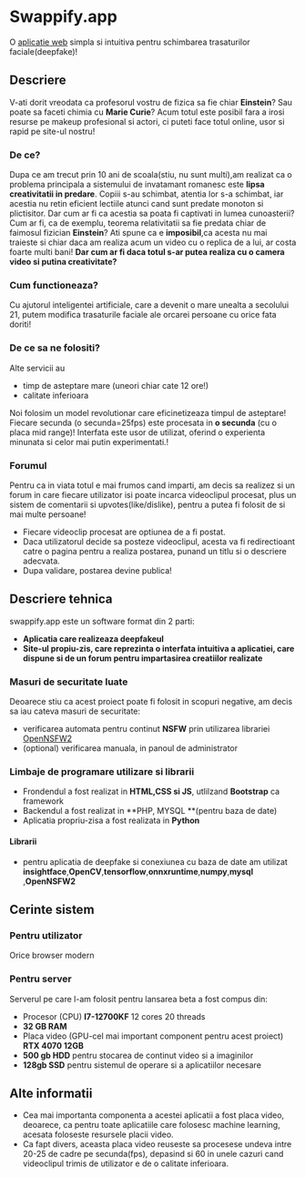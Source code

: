 # **Swappify.app**
O [aplicatie web](http://swappify.app "aplicatie web") simpla si intuitiva pentru schimbarea trasaturilor faciale(deepfake)!

## Descriere

V-ati dorit vreodata ca profesorul vostru de fizica sa fie chiar **Einstein**? Sau poate sa faceti chimia cu **Marie Curie**? Acum totul este posibil fara a irosi resurse pe makeup profesional si actori, ci puteti face totul online, usor si rapid pe site-ul nostru!

### De ce?

Dupa ce am trecut prin 10 ani de scoala(stiu, nu sunt multi),am realizat ca o problema principala a sistemului de invatamant romanesc este **lipsa creativitatii in predare**. Copiii s-au schimbat, atentia lor s-a schimbat, iar acestia nu retin eficient lectiile atunci cand sunt predate monoton si plictisitor.
Dar cum ar fi ca acestia sa poata fi captivati in lumea cunoasterii?
Cum ar fi, ca de exemplu, teorema relativitatii sa fie predata chiar de faimosul fizician **Einstein**?
Ati spune ca e **imposibil**,ca acesta nu mai traieste si chiar daca am realiza acum un video cu o replica de a lui, ar costa foarte multi bani!
**Dar cum ar fi daca totul s-ar putea realiza cu o camera video si putina creativitate?**

### Cum functioneaza?
Cu ajutorul inteligentei artificiale, care a devenit o mare unealta a secolului 21, putem modifica trasaturile faciale ale orcarei persoane cu orice fata doriti!
### De ce sa ne folositi?
Alte servicii au
- timp de asteptare mare (uneori chiar cate 12 ore!)
- calitate inferioara 

Noi folosim un model revolutionar care eficinetizeaza timpul de asteptare!
Fiecare secunda (o secunda=25fps) este procesata in **o secunda** (cu o placa mid range)!
Interfata este usor de utilizat, oferind o experienta minunata si celor mai putin experimentati.!
### Forumul
Pentru ca in viata totul e mai frumos cand imparti, am decis sa realizez si un forum in care fiecare utilizator isi poate incarca videoclipul procesat, plus un sistem de comentarii si upvotes(like/dislike), pentru a putea fi folosit de si mai multe persoane!
- Fiecare videoclip procesat are optiunea de a fi postat.
- Daca utilizatorul decide sa posteze videoclipul, acesta va fi redirectioant catre o pagina pentru a realiza postarea, punand un titlu si o descriere adecvata.
- Dupa validare, postarea devine publica!

## Descriere tehnica
swappify.app este un software format din 2 parti:
- **Aplicatia care realizeaza deepfakeul**
- **Site-ul propiu-zis, care reprezinta o interfata intuitiva a aplicatiei, care dispune si de un forum pentru impartasirea creatiilor realizate**
### Masuri de securitate luate
Deoarece stiu ca acest proiect poate fi folosit in scopuri negative, am decis sa iau cateva masuri de securitate:
- verificarea automata pentru continut **NSFW** prin utilizarea librariei [OpenNSFW2](https://github.com/bhky/opennsfw2 "OpenNSFW2")
- (optional) verificarea manuala, in panoul de administrator
### Limbaje de programare utilizare si librarii
- Frondendul a fost realizat in **HTML,CSS si JS**, utlilzand **Bootstrap** ca framework
- Backendul a fost realizat in **PHP, MYSQL **(pentru baza de date)
- Aplicatia propriu-zisa a fost realizata in **Python**
#### Librarii
- pentru aplicatia de deepfake si conexiunea cu baza de date am utilizat **insightface**,**OpenCV**,**tensorflow**,**onnxruntime**,**numpy**,**mysql** ,**OpenNSFW2**

## Cerinte sistem
### Pentru utilizator
Orice browser modern
### Pentru server
Serverul pe care l-am folosit pentru lansarea beta a fost compus din:
- Procesor (CPU) **I7-12700KF** 12 cores 20 threads
- **32 GB RAM**
- Placa video (GPU-cel mai important component pentru acest proiect) **RTX 4070 12GB**
- **500 gb HDD** pentru stocarea de continut video si a imaginilor
- **128gb SSD** pentru sistemul de operare si a aplicatiilor necesare

## Alte informatii
- Cea mai importanta componenta a acestei aplicatii a fost placa video, deoarece, ca  pentru toate aplicatiile care folosesc machine learning, acesata foloseste resursele placii video.
- Ca fapt divers, aceasta placa video reuseste sa procesese undeva intre 20-25 de cadre pe secunda(fps), depasind si 60 in unele cazuri cand videoclipul trimis de utilizator e de o calitate inferioara.
